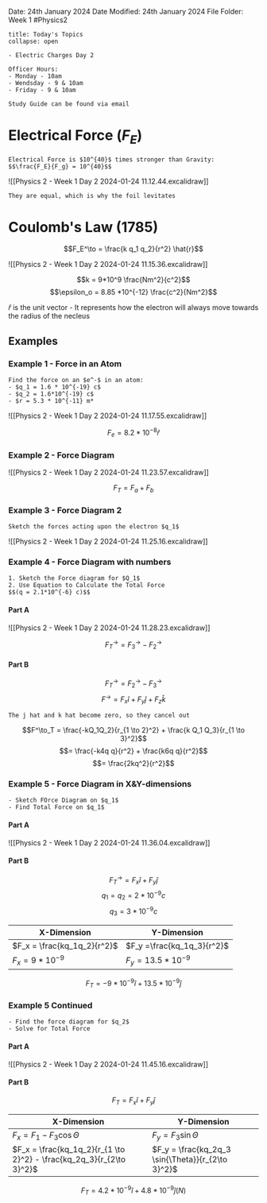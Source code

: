 Date: 24th January 2024
Date Modified: 24th January 2024
File Folder: Week 1
#Physics2

```ad-abstract
title: Today's Topics
collapse: open

- Electric Charges Day 2

```


```ad-important
Officer Hours:
- Monday - 10am
- Wendsday - 9 & 10am
- Friday - 9 & 10am
```

```ad-note
Study Guide can be found via email
```

# Electrical Force ($F_{E}$)

```ad-important
Electrical Force is $10^{40}$ times stronger than Gravity:
$$\frac{F_E}{F_g} = 10^{40}$$
```

![[Physics 2 - Week 1 Day 2 2024-01-24 11.12.44.excalidraw]]

```ad-note
They are equal, which is why the foil levitates
```

# Coulomb's Law (1785)

$$F_E^\to = \frac{k q_1 q_2}{r^2} \hat{r}$$

![[Physics 2 - Week 1 Day 2 2024-01-24 11.15.36.excalidraw]]

$$k = 9*10^9 \frac{Nm^2}{c^2}$$
$$\epsilon_o = 8.85 *10^{-12} \frac{c^2}{Nm^2}$$

$\hat{r}$ is the unit vector - It represents how the electron will always move towards the radius of the necleus

## Examples

### Example 1 - Force in an Atom

```ad-question
Find the force on an $e^-$ in an atom:
- $q_1 = 1.6 * 10^{-19} c$
- $q_2 = 1.6*10^{-19} c$
- $r = 5.3 * 10^{-11} m*
```

![[Physics 2 - Week 1 Day 2 2024-01-24 11.17.55.excalidraw]]

$$F_{e} = 8.2*10^{-8} \hat{r}$$
### Example 2 - Force Diagram

![[Physics 2 - Week 1 Day 2 2024-01-24 11.23.57.excalidraw]]

$$F_T = F_a+F_b$$
### Example 3 - Force Diagram 2

```ad-question
Sketch the forces acting upon the electron $q_1$
```

![[Physics 2 - Week 1 Day 2 2024-01-24 11.25.16.excalidraw]]
### Example 4 - Force Diagram with numbers

```ad-question
1. Sketch the Force diagram for $Q_1$
2. Use Equation to Calculate the Total Force
$$(q = 2.1*10^{-6} c)$$
```

#### Part A

![[Physics 2 - Week 1 Day 2 2024-01-24 11.28.23.excalidraw]]

$$F_T^\to = F_3^\to -F_2^\to$$
#### Part B

$$F_T^\to = F_2^\to - F_3^\to$$
$$F^\to = F_x\hat{i} + F_y\hat{j} + F_z \hat{k}$$
```ad-important
The j hat and k hat become zero, so they cancel out
```

$$F^\to_T = \frac{-kQ_1Q_2}{r_{1 \to 2}^2} + \frac{k Q_1 Q_3}{r_{1 \to 3}^2}$$
$$= \frac{-k4q q}{r^2} + \frac{k6q q}{r^2}$$
$$= \frac{2kq^2}{r^2}$$

### Example 5 - Force Diagram in X&Y-dimensions

```ad-question
- Sketch FOrce Diagram on $q_1$
- Find Total Force on $q_1$
```

#### Part A

![[Physics 2 - Week 1 Day 2 2024-01-24 11.36.04.excalidraw]]

#### Part B

$$F_T^\to = F_x \hat{i} +F_y \hat{j}$$
$$q_1 = q_2 = 2*10^{-9} c$$
$$q_3 = 3*10^{-9} c$$

| X-Dimension                 | Y-Dimension                |
| --------------------------- | -------------------------- |
| $F_x = \frac{kq_1q_2}{r^2}$ | $F_y =\frac{kq_1q_3}{r^2}$ |
| $F_x = 9*10^{-9}$                            | $F_y = 13.5*10^{-9}$                           |
$$F_T = -9*10^{-9} \hat{i} + 13.5 * 10^{-9} \hat{j}$$

### Example 5 Continued

```ad-question
- Find the force diagram for $q_2$
- Solve for Total Force
```

#### Part A

![[Physics 2 - Week 1 Day 2 2024-01-24 11.45.16.excalidraw]]

#### Part B

$$F_T = F_x \hat{i} + F_y \hat{j}$$

| X-Dimension | Y-Dimension |
| ---- | ---- |
| $F_x = F_1 - F_3 \cos{\Theta}$ | $F_y = F_3 \sin{\Theta}$ |
| $F_x = \frac{kq_1q_2}{r_{1 \to 2}^2} - \frac{kq_2q_3}{r_{2\to 3}^2}$ | $F_y = \frac{kq_2q_3 \sin{\Theta}}{r_{2\to 3}^2}$ |
$$F_T = 4.2*10^{-9} \hat{i} + 4.8 * 10^{-9} \hat{j} (N)$$

